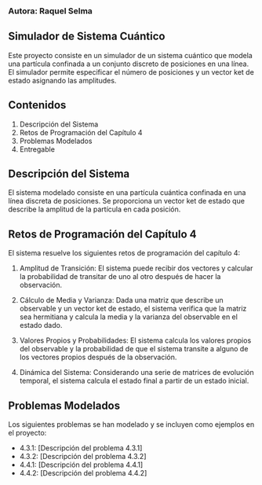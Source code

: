 ### Autora: Raquel Selma 

## Simulador de Sistema Cuántico
Este proyecto consiste en un simulador de un sistema cuántico que modela una partícula confinada a un conjunto discreto de posiciones en una línea. El simulador permite especificar el número de posiciones y un vector ket de estado asignando las amplitudes.

## Contenidos
1. Descripción del Sistema
2. Retos de Programación del Capítulo 4
3. Problemas Modelados
4. Entregable
   
## Descripción del Sistema
El sistema modelado consiste en una partícula cuántica confinada en una línea discreta de posiciones. Se proporciona un vector ket de estado que describe la amplitud de la partícula en cada posición.

## Retos de Programación del Capítulo 4
El sistema resuelve los siguientes retos de programación del capítulo 4:

1. Amplitud de Transición: El sistema puede recibir dos vectores y calcular la probabilidad de transitar de uno al otro después de hacer la observación.

2. Cálculo de Media y Varianza: Dada una matriz que describe un observable y un vector ket de estado, el sistema verifica que la matriz sea hermitiana y calcula la media y la varianza del observable en el estado dado.

3. Valores Propios y Probabilidades: El sistema calcula los valores propios del observable y la probabilidad de que el sistema transite a alguno de los vectores propios después de la observación.

4. Dinámica del Sistema: Considerando una serie de matrices de evolución temporal, el sistema calcula el estado final a partir de un estado inicial.

## Problemas Modelados
Los siguientes problemas se han modelado y se incluyen como ejemplos en el proyecto:

- 4.3.1: [Descripción del problema 4.3.1]
- 4.3.2: [Descripción del problema 4.3.2]
- 4.4.1: [Descripción del problema 4.4.1]
- 4.4.2: [Descripción del problema 4.4.2]
